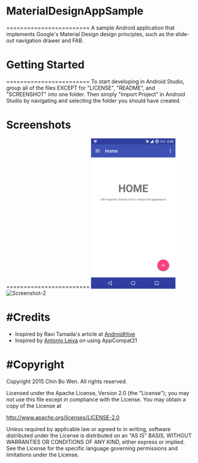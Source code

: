 # MaterialDesignAppSample
========================
A sample Android application that implements Google's Material Design design principles, such as the slide-out navigation drawer and FAB.

# Getting Started
========================
To start developing in Android Studio, group all of the files EXCEPT for "LICENSE", "README", and "SCREENSHOT" into one folder. Then simply "Import Project" in Android Studio by navigating and selecting the folder you should have created.

# Screenshots
========================
<img src="SCREENSHOT/Screenshot-1.png" height="400" alt="Screenshot-1"/> 
<img src="SCREENSHOT/Sreenshot-2.png" height="400" alt="Screenshot-2"/> 

#Credits
========================
* Inspired by Ravi Tamada's article at [AndroidHive](http://www.androidhive.info/2015/04/android-getting-started-with-material-design/)
* Inspired by [Antonio Leiva](http://antonioleiva.com/material-design-everywhere/) on using AppCompat21


#Copyright
========================
Copyright 2015 Chin Bo Wen. All rights reserved. 

Licensed under the Apache License, Version 2.0 (the "License");
you may not use this file except in compliance with the License.
You may obtain a copy of the License at

   http://www.apache.org/licenses/LICENSE-2.0

Unless required by applicable law or agreed to in writing, software
distributed under the License is distributed on an "AS IS" BASIS,
WITHOUT WARRANTIES OR CONDITIONS OF ANY KIND, either express or implied.
See the License for the specific language governing permissions and
limitations under the License.
